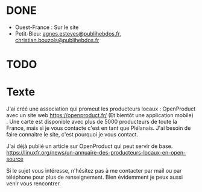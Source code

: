 
# DONE

- Ouest-France : Sur le site
- Petit-Bleu: agnes.esteves@publihebdos.fr, christian.bouzols@publihebdos.fr

# TODO


# Texte

J'ai créé une association qui promeut les producteurs locaux : OpenProduct avec un site web https://openproduct.fr/ (Et bientôt une application mobile) . Une carte est disponible avec plus de 5000 producteurs de toute la France, mais si je vous contacte c'est en tant que Plélanais. J'ai besoin de faire connaitre le site, c'est pourquoi je vous contact.

J'ai déjà publié un article sur OpenProduct qui peut servir de base.
https://linuxfr.org/news/un-annuaire-des-producteurs-locaux-en-open-source

Si le sujet vous intéresse, n'hésitez pas à me contacter par mail ou par téléphone pour plus de renseignement. Bien évidemment je peux aussi venir vous rencontrer.
 
